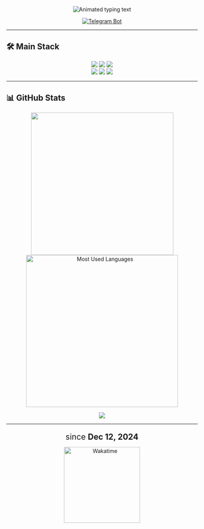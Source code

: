 <p align="center">
  <img src="https://readme-typing-svg.demolab.com?font=Fira+Code&size=30&duration=3000&pause=1000&color=3776AB&center=true&vCenter=true&width=500&height=70&lines=%F0%9F%90%8DPython+Backend+Developer%F0%9F%90%8D;Building+APIs+%26+Telegram+Bots" alt="Animated typing text" />
</p>

<p align="center">
  <a href="https://t.me/vag_algorithms_bot" target="_blank">
    <img src="https://img.shields.io/badge/My_Telegram_Bot-@vag__algorithms__bot-26A5E4?style=for-the-badge&logo=telegram" alt="Telegram Bot">
  </a>
</p>

---

## 🛠 Main Stack
<p align="center">
  <img src="https://img.shields.io/badge/Python-3776AB?style=for-the-badge&logo=python&logoColor=white">
  <img src="https://img.shields.io/badge/Flask-000000?style=for-the-badge&logo=flask&logoColor=white">
  <img src="https://img.shields.io/badge/FastAPI-009688?style=for-the-badge&logo=fastapi&logoColor=white"><br>
  <img src="https://img.shields.io/badge/Telegram%20API-26A5E4?style=for-the-badge&logo=telegram&logoColor=white">
  <img src="https://img.shields.io/badge/SQLAlchemy-000000?style=for-the-badge&logo=sqlite&logoColor=white">
  <img src="https://img.shields.io/badge/PostgreSQL-4169E1?style=for-the-badge&logo=postgresql&logoColor=white">
</p>

---

## 📊 GitHub Stats
<p align="center">
  <img src="http://github-profile-summary-cards.vercel.app/api/cards/stats?username=wArahh&theme=nord_bright" width="375">
  <img src="https://github-readme-stats.vercel.app/api/top-langs/?username=wArahh&layout=compact&theme=nord_bright" width="400" alt="Most Used Languages">
</p>

<p align="center">
  <img src="https://github-readme-stats.vercel.app/api/wakatime?username=@warah&theme=nord_bright">
</p>

---

<p align="center">
  <p align="center" style="font-size: 1.5em; margin-bottom: 10px;">
    since <strong>Dec 12, 2024</strong>
  </p>
<p align="center">
  <a href="https://wakatime.com/@0db6aeeb-819d-403e-9bcc-21035f8889ce">
    <img src="https://wakatime.com/badge/user/0db6aeeb-819d-403e-9bcc-21035f8889ce.svg" width="200" alt="Wakatime">
  </a>
</p>

